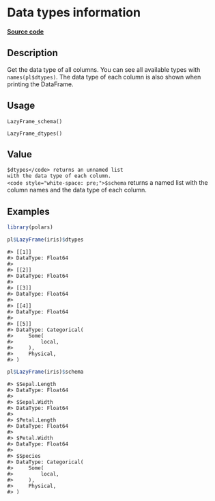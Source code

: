 
# Data types information

[**Source code**](https://github.com/pola-rs/r-polars/tree/53c7d964901ed4a019998e89aff8c6d44691d793/R/lazyframe__lazy.R#L1300)

## Description

Get the data type of all columns. You can see all available types with
<code>names(pl$dtypes)</code>. The data type of each column is also
shown when printing the DataFrame.

## Usage

<pre><code class='language-R'>LazyFrame_schema()

LazyFrame_dtypes()
</code></pre>

## Value

<code style="white-space: pre;">$dtypes</code> returns an unnamed list
with the data type of each column.
<code style="white-space: pre;">$schema</code> returns a named list with
the column names and the data type of each column.

## Examples

``` r
library(polars)

pl$LazyFrame(iris)$dtypes
```

    #> [[1]]
    #> DataType: Float64
    #> 
    #> [[2]]
    #> DataType: Float64
    #> 
    #> [[3]]
    #> DataType: Float64
    #> 
    #> [[4]]
    #> DataType: Float64
    #> 
    #> [[5]]
    #> DataType: Categorical(
    #>     Some(
    #>         local,
    #>     ),
    #>     Physical,
    #> )

``` r
pl$LazyFrame(iris)$schema
```

    #> $Sepal.Length
    #> DataType: Float64
    #> 
    #> $Sepal.Width
    #> DataType: Float64
    #> 
    #> $Petal.Length
    #> DataType: Float64
    #> 
    #> $Petal.Width
    #> DataType: Float64
    #> 
    #> $Species
    #> DataType: Categorical(
    #>     Some(
    #>         local,
    #>     ),
    #>     Physical,
    #> )
